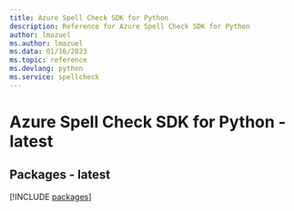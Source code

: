 ```yaml
---
title: Azure Spell Check SDK for Python
description: Reference for Azure Spell Check SDK for Python
author: lmazuel
ms.author: lmazuel
ms.data: 01/16/2023
ms.topic: reference
ms.devlang: python
ms.service: spellcheck
---
```

# Azure Spell Check SDK for Python - latest
## Packages - latest
[!INCLUDE [packages](spell-check-index.md)]